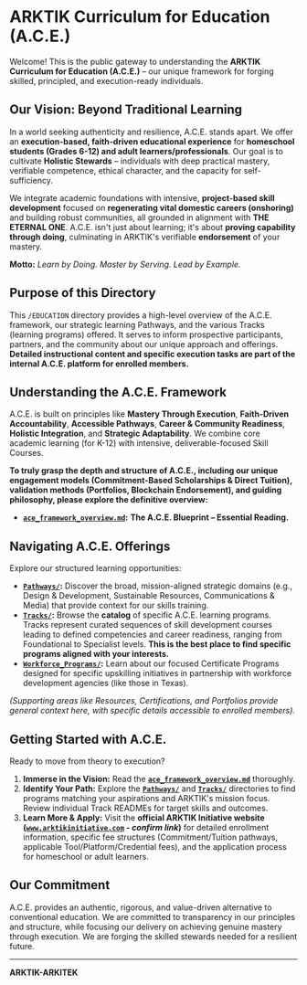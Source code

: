 # ARKTIK Curriculum for Education (A.C.E.)

Welcome! This is the public gateway to understanding the **ARKTIK Curriculum for Education (A.C.E.)** – our unique framework for forging skilled, principled, and execution-ready individuals.

## Our Vision: Beyond Traditional Learning

In a world seeking authenticity and resilience, A.C.E. stands apart. We offer an **execution-based, faith-driven educational experience** for **homeschool students (Grades 6-12) and adult learners/professionals**. Our goal is to cultivate **Holistic Stewards** – individuals with deep practical mastery, verifiable competence, ethical character, and the capacity for self-sufficiency.

We integrate academic foundations with intensive, **project-based skill development** focused on **regenerating vital domestic careers (onshoring)** and building robust communities, all grounded in alignment with **THE ETERNAL ONE**. A.C.E. isn't just about learning; it's about **proving capability through doing**, culminating in ARKTIK's verifiable **endorsement** of your mastery.

**Motto:** _Learn by Doing. Master by Serving. Lead by Example._

## Purpose of this Directory

This `/EDUCATION` directory provides a high-level overview of the A.C.E. framework, our strategic learning Pathways, and the various Tracks (learning programs) offered. It serves to inform prospective participants, partners, and the community about our unique approach and offerings. **Detailed instructional content and specific execution tasks are part of the internal A.C.E. platform for enrolled members.**

## Understanding the A.C.E. Framework

A.C.E. is built on principles like **Mastery Through Execution**, **Faith-Driven Accountability**, **Accessible Pathways**, **Career & Community Readiness**, **Holistic Integration**, and **Strategic Adaptability**. We combine core academic learning (for K-12) with intensive, deliverable-focused Skill Courses.

**To truly grasp the depth and structure of A.C.E., including our unique engagement models (Commitment-Based Scholarships & Direct Tuition), validation methods (Portfolios, Blockchain Endorsement), and guiding philosophy, please explore the definitive overview:**

*   **[`ace_framework_overview.md`](./ace_framework_overview.md):** **The A.C.E. Blueprint – Essential Reading.**

## Navigating A.C.E. Offerings

Explore our structured learning opportunities:

*   **[`Pathways/`](./Pathways/):** Discover the broad, mission-aligned strategic domains (e.g., Design & Development, Sustainable Resources, Communications & Media) that provide context for our skills training.
*   **[`Tracks/`](./Tracks/):** Browse the **catalog** of specific A.C.E. learning programs. Tracks represent curated sequences of skill development courses leading to defined competencies and career readiness, ranging from Foundational to Specialist levels. **This is the best place to find specific programs aligned with your interests.**
*   **[`Workforce_Programs/`](./Workforce_Programs/):** Learn about our focused Certificate Programs designed for specific upskilling initiatives in partnership with workforce development agencies (like those in Texas).

*(Supporting areas like Resources, Certifications, and Portfolios provide general context here, with specific details accessible to enrolled members).*

## Getting Started with A.C.E.

Ready to move from theory to execution?

1.  **Immerse in the Vision:** Read the **[`ace_framework_overview.md`](./ace_framework_overview.md)** thoroughly.
2.  **Identify Your Path:** Explore the **[`Pathways/`](./Pathways/)** and **[`Tracks/`](./Tracks/)** directories to find programs matching your aspirations and ARKTIK's mission focus. Review individual Track READMEs for target skills and outcomes.
3.  **Learn More & Apply:** Visit the **official ARKTIK Initiative website ([`www.arktikinitiative.com`](https://www.arktikinitiative.com) - *confirm link*)** for detailed enrollment information, specific fee structures (Commitment/Tuition pathways, applicable Tool/Platform/Credential fees), and the application process for homeschool or adult learners.

## Our Commitment

A.C.E. provides an authentic, rigorous, and value-driven alternative to conventional education. We are committed to transparency in our principles and structure, while focusing our delivery on achieving genuine mastery through execution. We are forging the skilled stewards needed for a resilient future.

---
**ARKTIK-ARKITEK**
